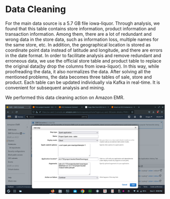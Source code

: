 # Data Cleaning

For the main data source is a 5.7 GB file iowa-liquor. Through analysis, we found that this table contains store information, product information and transaction information. Among them, there are a lot of redundant and wrong data in the store data, such as information loss, multiple names for the same store, etc. In addition, the geographical location is stored as coordinate point data instead of latitude and longitude, and there are errors in the date format. In order to facilitate analysis and remove redundant and erroneous data, we use the official store table and product table to replace the original data(by drop the columns from iowa-liquor). In this way, while proofreading the data, it also normalizes the data. After solving all the mentioned problems, the data becomes three tables of sale, store and product. Each table can be updated individually via Kafka in real-time. It is convenient for subsequent analysis and mining.

We performed this data cleaning action on Amazon EMR.

![](screenshot.png)
